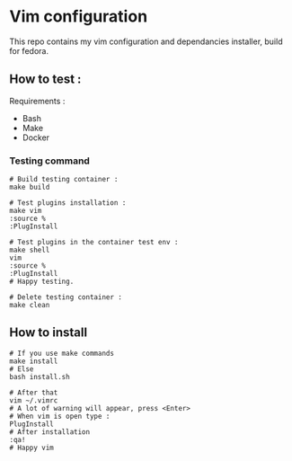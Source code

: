 # Vim configuration

This repo contains my vim configuration and dependancies installer, build for fedora.

## How to test :

Requirements :

- Bash
- Make
- Docker

### Testing command

```shell
# Build testing container :
make build

# Test plugins installation :
make vim
:source %
:PlugInstall

# Test plugins in the container test env :
make shell
vim
:source %
:PlugInstall
# Happy testing.

# Delete testing container :
make clean
```

## How to install
```shell
# If you use make commands
make install
# Else
bash install.sh

# After that
vim ~/.vimrc
# A lot of warning will appear, press <Enter>
# When vim is open type :
PlugInstall
# After installation
:qa!
# Happy vim
```
